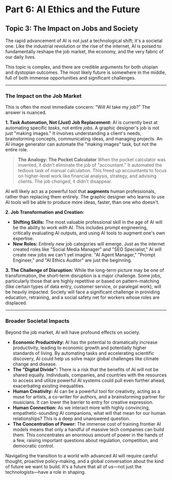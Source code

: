 # Part 6: AI Ethics and the Future
## Topic 3: The Impact on Jobs and Society

The rapid advancement of AI is not just a technological shift; it's a societal one. Like the industrial revolution or the rise of the internet, AI is poised to fundamentally reshape the job market, the economy, and the very fabric of our daily lives.

This topic is complex, and there are credible arguments for both utopian and dystopian outcomes. The most likely future is somewhere in the middle, full of both immense opportunities and significant challenges.

---

### The Impact on the Job Market

This is often the most immediate concern: "Will AI take my job?" The answer is nuanced.

**1. Task Automation, Not (Just) Job Replacement:**
AI is currently best at automating specific *tasks*, not entire *jobs*. A graphic designer's job is not just "making images." It involves understanding a client's needs, brainstorming concepts, communicating ideas, and managing projects. An AI image generator can automate the "making images" task, but not the entire role.

> **The Analogy: The Pocket Calculator**
> When the pocket calculator was invented, it didn't eliminate the job of "accountant." It automated the tedious task of manual calculation. This freed up accountants to focus on higher-level work like financial analysis, strategy, and advising clients. The job *changed*, it didn't disappear.

AI will likely act as a powerful tool that **augments** human professionals, rather than replacing them entirely. The graphic designer who learns to use AI tools will be able to produce more ideas, faster, than one who doesn't.

**2. Job Transformation and Creation:**
*   **Shifting Skills:** The most valuable professional skill in the age of AI will be the ability to work *with* AI. This includes prompt engineering, critically evaluating AI outputs, and using AI tools to augment one's own expertise.
*   **New Roles:** Entirely new job categories will emerge. Just as the internet created roles like "Social Media Manager" and "SEO Specialist," AI will create new jobs we can't yet imagine. "AI Agent Manager," "Prompt Engineer," and "AI Ethics Auditor" are just the beginning.

**3. The Challenge of Disruption:**
While the long-term picture may be one of transformation, the short-term disruption is a major challenge. Some jobs, particularly those that are highly repetitive or based on pattern-matching (like certain types of data entry, customer service, or paralegal work), will be heavily impacted. Society will face a significant challenge in providing education, retraining, and a social safety net for workers whose roles are displaced.

---

### Broader Societal Impacts

Beyond the job market, AI will have profound effects on society.

*   **Economic Productivity:** AI has the potential to dramatically increase productivity, leading to economic growth and potentially higher standards of living. By automating tasks and accelerating scientific discovery, AI could help us solve major global challenges like climate change and disease.
*   **The "Digital Divide":** There is a risk that the benefits of AI will not be shared equally. Individuals, companies, and countries with the resources to access and utilize powerful AI systems could pull even further ahead, exacerbating existing inequalities.
*   **Human Creativity:** AI can be a powerful tool for creativity, acting as a muse for artists, a co-writer for authors, and a brainstorming partner for musicians. It can lower the barrier to entry for creative expression.
*   **Human Connection:** As we interact more with highly convincing, empathetic-sounding AI companions, what will that mean for our human relationships? This is a deep and unanswered question.
*   **The Concentration of Power:** The immense cost of training frontier AI models means that only a handful of massive tech companies can build them. This concentrates an enormous amount of power in the hands of a few, raising important questions about regulation, competition, and democratic control.

Navigating the transition to a world with advanced AI will require careful thought, proactive policy-making, and a global conversation about the kind of future we want to build. It's a future that all of us—not just the technologists—have a role in shaping.

